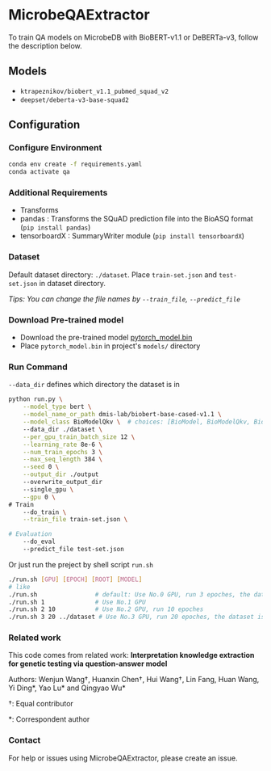 # MicrobeQAExtractor

To train QA models on MicrobeDB with BioBERT-v1.1 or DeBERTa-v3, follow the description below.

## Models
- `ktrapeznikov/biobert_v1.1_pubmed_squad_v2`
- `deepset/deberta-v3-base-squad2`

## Configuration

### Configure Environment
```bash
conda env create -f requirements.yaml
conda activate qa
```
### Additional Requirements
- Transforms
- pandas : Transforms the SQuAD prediction file into the BioASQ format (`pip install pandas`)
- tensorboardX : SummaryWriter module (`pip install tensorboardX`)

### Dataset
Default dataset directory: `./dataset`. 
Place `train-set.json` and `test-set.json` in dataset directory.


*Tips: You can change the file names by `--train_file`, `--predict_file`*

### Download Pre-trained model
- Download the pre-trained model [pytorch_model.bin](https://huggingface.co/ktrapeznikov/biobert_v1.1_pubmed_squad_v2/resolve/main/pytorch_model.bin)
- Place `pytorch_model.bin` in project's `models/` directory

### Run Command
`--data_dir` defines which directory the dataset is in
```bash
python run.py \
    --model_type bert \
    --model_name_or_path dmis-lab/biobert-base-cased-v1.1 \
    --model_class BioModelQkv \  # choices: [BioModel, BioModelQkv, BioModelQkvBiDirection, BioModelQkvBiDirectionResidual]
    --data_dir ./dataset \
    --per_gpu_train_batch_size 12 \
    --learning_rate 8e-6 \
    --num_train_epochs 3 \
    --max_seq_length 384 \
    --seed 0 \
    --output_dir ./output
    --overwrite_output_dir
    --single_gpu \
    --gpu 0 \
# Train
    --do_train \
    --train_file train-set.json \

# Evaluation
    --do_eval
    --predict_file test-set.json
```
Or just run the preject by shell script `run.sh`
```bash
./run.sh [GPU] [EPOCH] [ROOT] [MODEL]
# like
./run.sh                # default: Use No.0 GPU, run 3 epoches, the dataset is in the directory ./dataset
./run.sh 1              # Use No.1 GPU
./run.sh 2 10           # Use No.2 GPU, run 10 epoches
./run.sh 3 20 ../dataset # Use No.3 GPU, run 20 epoches, the dataset is in the directory ../dataset
```

### Related work
This code comes from related work: **Interpretation knowledge extraction for genetic testing via question-answer model**

Authors: Wenjun Wang†, Huanxin Chen†, Hui Wang†, Lin Fang, Huan Wang, Yi Ding*, Yao Lu* and Qingyao Wu*

†: Equal contributor

*: Correspondent author

### Contact
For help or issues using MicrobeQAExtractor, please create an issue.